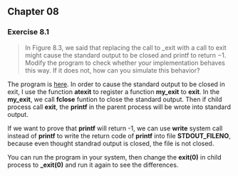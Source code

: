 ## Chapter 08

### Exercise 8.1

> In Figure 8.3, we said that replacing the call to _exit with a call to exit might cause the standard output to be closed and printf to return −1. Modify the program to check whether your implementation behaves this way. If it does not, how can you simulate this behavior?

The program is [here](https://github.com/fatsheep9146/APUE-answers/tree/master/Chapter08/Exercise_08_01). In order to cause the standard output to be closed in exit, I use the function **atexit** to register a function **my\_exit** to **exit**. In the **my\_exit**, we call **fclose** funtion to close the standard output. Then if child process call **exit**, the **printf** in the parent process will be wrote into standard output.

If we want to prove that **printf** will return -1, we can use **write** system call instead of **printf** to write the return code of **printf** into file **STDOUT_FILENO**, because even thought standrad output is closed, the file is not closed.

You can run the program in your system, then change the **exit(0)** in child process to **_exit(0)** and run it again to see the differences.

